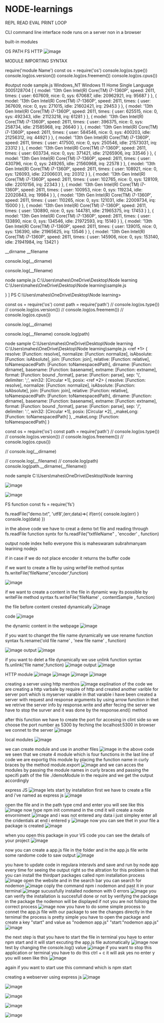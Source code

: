 # NODE-learnings



REPL 
READ 
EVAL
PRINT
LOOP

CLI 
command line interface 
node runs on a server non in a browser

built-in modules 

OS
PATH
FS
HTTP
![image](https://github.com/user-attachments/assets/c327cb64-922a-486d-a49a-1183cf622e43)

MODULE IMPORTING SYNTAX 

require('module Name')
const os = require('os')
console.log(os.type())
console.log(os.version())
console.log(os.freemem())
console.log(os.cpus())

#output 
node sample.js
Windows_NT
Windows 11 Home Single Language
3005128704
[
  {
    model: '13th Gen Intel(R) Core(TM) i7-1360P',
    speed: 2611,
    times: { user: 607609, nice: 0, sys: 670687, idle: 20962921, irq: 95687 }
  },
  {
    model: '13th Gen Intel(R) Core(TM) i7-1360P',
    speed: 2611,
    times: { user: 367609, nice: 0, sys: 271015, idle: 21602421, irq: 29453 }
  },
  {
    model: '13th Gen Intel(R) Core(TM) i7-1360P',
    speed: 2611,
    times: { user: 625515, nice: 0, sys: 492343, idle: 21123218, irq: 61281 }
  },
  {
    model: '13th Gen Intel(R) Core(TM) i7-1360P',
    speed: 2611,
    times: { user: 396375, nice: 0, sys: 258734, idle: 21585968, irq: 26640 }
  },
  {
    model: '13th Gen Intel(R) Core(TM) i7-1360P',
    speed: 2611,
    times: { user: 584546, nice: 0, sys: 400203, idle: 21256312, irq: 44921 }
  },
  {
    model: '13th Gen Intel(R) Core(TM) i7-1360P',
    speed: 2611,
    times: { user: 417500, nice: 0, sys: 250546, idle: 21573031, irq: 23312 }
  },
  {
    model: '13th Gen Intel(R) Core(TM) i7-1360P',
    speed: 2611,
    times: { user: 603734, nice: 0, sys: 371421, idle: 21265906, irq: 33546 }
  },
  {
    model: '13th Gen Intel(R) Core(TM) i7-1360P',
    speed: 2611,
    times: { user: 430796, nice: 0, sys: 249265, idle: 21560968, irq: 22578 }
  },
  {
    model: '13th Gen Intel(R) Core(TM) i7-1360P',
    speed: 2611,
    times: { user: 108921, nice: 0, sys: 126093, idle: 22006031, irq: 20312 }
  },
  {
    model: '13th Gen Intel(R) Core(TM) i7-1360P',
    speed: 2611,
    times: { user: 102765, nice: 0, sys: 128109, idle: 22010156, irq: 22343 }
  },
  {
    model: '13th Gen Intel(R) Core(TM) i7-1360P',
    speed: 2611,
    times: { user: 100953, nice: 0, sys: 119234, idle: 22020843, irq: 19984 }
  },
  {
    model: '13th Gen Intel(R) Core(TM) i7-1360P',
    speed: 2611,
    times: { user: 110265, nice: 0, sys: 121031, idle: 22009734, irq: 15000 }
  },
  {
    model: '13th Gen Intel(R) Core(TM) i7-1360P',
    speed: 2611,
    times: { user: 130890, nice: 0, sys: 144781, idle: 21965375, irq: 17453 }
  },
  {
    model: '13th Gen Intel(R) Core(TM) i7-1360P',
    speed: 2611,
    times: { user: 133890, nice: 0, sys: 134546, idle: 21972593, irq: 15140 }
  },
  {
    model: '13th Gen Intel(R) Core(TM) i7-1360P',
    speed: 2611,
    times: { user: 139015, nice: 0, sys: 136390, idle: 21965625, irq: 13546 }
  },
  {
    model: '13th Gen Intel(R) Core(TM) i7-1360P',
    speed: 2611,
    times: { user: 145906, nice: 0, sys: 153140, idle: 21941984, irq: 13421 }




__dirname 
__filename


console.log(__dirname)

console.log(__filename)

node sample.js
C:\Users\mahes\OneDrive\Desktop\Node learning
C:\Users\mahes\OneDrive\Desktop\Node learning\sample.js

  }
]
PS C:\Users\mahes\OneDrive\Desktop\Node learning>


const os = require('os')
const path = require('path')
// console.log(os.type())
// console.log(os.version())
// console.log(os.freemem())
// console.log(os.cpus())

console.log(__dirname)

console.log(__filename)
console.log(path)


node sample
C:\Users\mahes\OneDrive\Desktop\Node learning
C:\Users\mahes\OneDrive\Desktop\Node learning\sample.js
<ref *1> {
  resolve: [Function: resolve],
  normalize: [Function: normalize],
  isAbsolute: [Function: isAbsolute],
  join: [Function: join],
  relative: [Function: relative],
  toNamespacedPath: [Function: toNamespacedPath],
  dirname: [Function: dirname],
  basename: [Function: basename],
  extname: [Function: extname],
  format: [Function: bound _format],
  parse: [Function: parse],
  sep: '\\',
  delimiter: ';',
  win32: [Circular *1],
  posix: <ref *2> {
    resolve: [Function: resolve],
    normalize: [Function: normalize],
    isAbsolute: [Function: isAbsolute],
    join: [Function: join],
    relative: [Function: relative],
    toNamespacedPath: [Function: toNamespacedPath],
    dirname: [Function: dirname],
    basename: [Function: basename],
    extname: [Function: extname],
    format: [Function: bound _format],
    parse: [Function: parse],
    sep: '/',
    delimiter: ':',
    win32: [Circular *1],
    posix: [Circular *2],
    _makeLong: [Function: toNamespacedPath]
  },
  _makeLong: [Function: toNamespacedPath]
}


const os = require('os')
const path = require('path')
// console.log(os.type())
// console.log(os.version())
// console.log(os.freemem())
// console.log(os.cpus())

// console.log(__dirname)

// console.log(__filename)
// console.log(path)
console.log(path.__dirname(__filename))

node sample
C:\Users\mahes\OneDrive\Desktop\Node learning

![image](https://github.com/user-attachments/assets/10eccaec-9da7-4ef8-8271-d175513c8c4f)

![image](https://github.com/user-attachments/assets/f8f9a380-eb7f-464e-b5b6-8c645076c6db)

FS function 
const fs = require('fs')

fs.readFile("demo.txt", 'utf8',(err,data)=>{
    if(err){
        console.log(err)
    }
    console.log(data)
})

in the above code we have to creat a demo txt file and reading through fs.readFile function 
syntx for fs.readFile("txtfileName" , 'encoder' , function)

output 
 node index
hello everyone this is maheswaram subrahmanyam learining nodejs


if in case if we do not place encoder it returns the buffer code 


if we want  to create a file by using writeFile method 
syntax 
fs.writeFile('fileName','encoder',function)

![image](https://github.com/user-attachments/assets/0bef0778-a2e5-4b11-99ec-696042c58720)



if we want to create a content in the file in dynamic way its possible by writeFile method 
syntax 
fs.writeFile('fileName' , contentSample , function)

the file before content crested dynamically 
![image](https://github.com/user-attachments/assets/6c40e42d-7393-4c28-889b-a4e6990ec095)

code 
![image](https://github.com/user-attachments/assets/7cdb815c-27e8-43d3-a64b-59474db05dec)

the dynamic content in the webpage 
![image](https://github.com/user-attachments/assets/3daa065c-ad9b-452f-bd6d-e3a4e609c3ea)


if you want to changet the file name dynamically we use rename function
syntax 
fs.rename('old file name' , 'new file name' , function)

![image](https://github.com/user-attachments/assets/3c728c09-345d-4e2d-8219-d421d70ce91f)
output
![image](https://github.com/user-attachments/assets/9a68dc6e-6af9-4a2f-9673-fe6286b9a5af)


if you want to delet a file dynamically we use unlink function
syntax 
fs.unlink('file name',function)
![image](https://github.com/user-attachments/assets/fbc81898-dfa6-4075-84c8-6aff1d9e9c28)
output 
![image](https://github.com/user-attachments/assets/484680c5-4c92-4845-b351-fe997383b681)




HTTP module 
![image](https://github.com/user-attachments/assets/fd3570ac-eff3-4bda-91e6-07180db85b31)
![image](https://github.com/user-attachments/assets/fda4b3a1-7c2d-432b-bee8-c8f8282b6ebc)
![image](https://github.com/user-attachments/assets/f0820f37-d837-4366-aebe-9cb2ba38486a)
![image](https://github.com/user-attachments/assets/d64c7d08-87f3-43d8-b1fc-1e4b3a27a3f5)

creating a server using http menthos
![image](https://github.com/user-attachments/assets/0f6abe6e-f02e-41c7-b90c-759fa016358a)
explination of the code 
we are creating a http varbale by require of http
and created another varible for server port which is myserver varable in that varable i have been created a server with request and response arguments by using arrow function in thet we retrive the server info by response.write and after fecing the server we have to stop the surver and it was done by the response.end() method

after this function we have to create the port for accesing in clint side 
so we choose the port number as 5300 
by feching the localhost:5300 in browser we connet to the server 
![image](https://github.com/user-attachments/assets/1796256a-358e-4efe-a43a-8f7989283c39)

local modules 
![image](https://github.com/user-attachments/assets/70ecf2f8-9379-4253-8653-eb97f9328b23)

we can create module and use in another files
![image](https://github.com/user-attachments/assets/71270281-6547-4165-926a-12aa07af2ad8)
in the above code we seen that we create 4 module which is four functions 
in the last line of code we are exportig this module by placing the function name in curly braces by the method module.export 
![image](https://github.com/user-attachments/assets/e5772b94-c5da-496d-b9b7-9d1862d078ba)
and we can acces the modules by passing the module names in curly braces and passing the specifi path of the file ./demoModule in the require 
and we get the output accordingly

express JS
![image](https://github.com/user-attachments/assets/023adbf8-454c-42e2-8884-9630ae2f8b77)
lets start by installation 
first we have to create a file and i've named as express js 
![image](https://github.com/user-attachments/assets/7ce43fd4-0c88-48b7-bd7b-ae57d6f99518)

open the file and in the path type cmd and enter you will see like this 
![image](https://github.com/user-attachments/assets/10c0d362-50f8-4739-b63d-811c72a04fc2)
now type npm init command in the cmd it will create a node envorniment 
![image](https://github.com/user-attachments/assets/f8244164-7824-4123-8f66-acd0f7be9f46)
and i was not entered any data i just simpley enter all the cridentials at end i entered y
![image](https://github.com/user-attachments/assets/c5e4d648-cb70-458a-b298-e1815f06b48e)
now you can see thet in your file a package is created 
![image](https://github.com/user-attachments/assets/91c9fccb-e803-4cec-ab69-9711cee6446d)

when you open this package in your VS code you can see the details of your project 
![image](https://github.com/user-attachments/assets/fab9d338-22ac-4274-b6b5-3b0244ab10ce)

now you can create a app.js file in the folder 
and in the app.js file write some randome code to saw output 
![image](https://github.com/user-attachments/assets/e705f388-7f8d-4296-9da5-5e60b9d7a5fc)

you have to update code in regulara interavls and save and run by node app every time for seeing the output right 
so the altration for this problem is that you can install the thirdpart packages called npm 
installation process 
![image](https://github.com/user-attachments/assets/f3e9383a-b990-40da-890c-21fa39cfd170)
open the website and in the search bar you can search for nodemon 
![image](https://github.com/user-attachments/assets/df151e04-7146-4fa4-b72b-fde9955642c4)
coply the command npm i nodemon
and past it in your terminal 
![image](https://github.com/user-attachments/assets/0307ec3d-8508-4d35-abbd-47752169e5bd)
sucussfully installed nodemon with 0 errors 
![image](https://github.com/user-attachments/assets/adffc4c0-437d-4718-8f58-687ed70dbe92)
you can verify the installation is succesfull done or not by verifying the package 
in the package the nodemon will be displayed if not you are not folloing the correct process
![image](https://github.com/user-attachments/assets/b89277e0-a331-47a5-bd7e-1c8b7fb387f8)
now you have to do some simple process to connet the app.js file with our package to see the changes directly in the ternimal 
the process is pretty simple 
you have to open the package and create a key "start" and value as "nodemon app.js" 
"start:"nodemon app.js"
![image](https://github.com/user-attachments/assets/b80270fd-b0ad-4946-af31-70d609c264b6)

the next step is that you have to start the file 
in terminal you have to enter npm start
and it will start excuting the app.js file automatically 
![image](https://github.com/user-attachments/assets/3f4cd4e7-a110-4751-a31a-0cbae0e94bfc)
now test by changing the console.log() value 
![image](https://github.com/user-attachments/assets/6074a43a-c1ec-4c80-af73-b53fdf8f3ebe)
if you want to stop this application or terminal you have to do this 
ctrl + c 
it will ask yes no enter y 
you will seen like this
![image](https://github.com/user-attachments/assets/dd5e64ed-e8b0-4ff1-963a-dbae545fecc8)

again if you want to start use this command which is 
npm start




creating a webserver using express js
![image](https://github.com/user-attachments/assets/fd537fb5-f18d-4f9a-b976-ed7fbcf89178)





![image](https://github.com/user-attachments/assets/3fecca88-742b-458a-8008-90ae56e64e74)

![image](https://github.com/user-attachments/assets/f8ec2373-077a-40ab-b960-4f610e82c5b3)


![image](https://github.com/user-attachments/assets/9e945958-7087-46e6-9975-93a61ab0f881)

![image](https://github.com/user-attachments/assets/147abac1-3086-4184-b3e5-316ac5612306)



